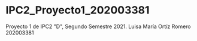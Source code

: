 # IPC2_Proyecto1_202003381
Proyecto 1 de IPC2 "D", Segundo Semestre 2021. 
Luisa María Ortíz Romero
202003381
